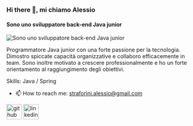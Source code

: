 ### Hi there 👋, mi chiamo Alessio
#### Sono uno sviluppatore back-end Java junior
![Sono uno sviluppatore back-end Java junior](https://arturssmirnovs.github.io/github-profile-readme-generator/images/banner.png)

Programmatore Java junior con una forte passione per la tecnologia. Dimostro spiccate capacità organizzative e collaboro efficacemente in team. Sono inoltre motivato a crescere professionalmente e ho un forte orientamento al raggiungimento degli obiettivi.

Skills: Java / Spring 

- 📫 How to reach me: straforini.alessio@gmail.com 


[<img src='https://cdn.jsdelivr.net/npm/simple-icons@3.0.1/icons/github.svg' alt='github' height='40'>](https://github.com/AlessioStrafo)  [<img src='https://cdn.jsdelivr.net/npm/simple-icons@3.0.1/icons/linkedin.svg' alt='linkedin' height='40'>](https://www.linkedin.com/in/www.linkedin.com/in/alessio-straforini-b69949241/)  

